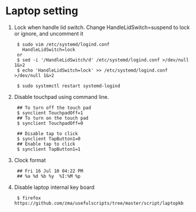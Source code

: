 Laptop setting
==============

1. Lock when handle lid switch.
   Change HandleLidSwitch=suspend to lock or ignore, and uncomment it

        $ sudo vim /etc/systemd/logind.conf
          HandleLidSwitch=lock
        or
        $ sed -i '/HandleLidSwitch/d' /etc/systemd/logind.conf >/dev/null 1&>2
        $ echo 'HandleLidSwitch=lock' >> /etc/systemd/logind.conf >/dev/null 1&>2

        $ sudo systemctl restart systemd-logind

2. Disable touchpad using command line.

        ## To turn off the touch pad
        $ synclient TouchpadOff=1
        ## To turn on the touch pad
        $ synclient TouchpadOff=0
        
        ## Disable tap to click
        $ synclient TapButton1=0
        ## Enable tap to click
        $ synclient TapButton1=1

3. Clock format

        ## Fri 16 Jul 10 04:22 PM 
        ## %a %d %b %y  %I:%M %p


4. Disable laptop internal key board

        $ firefox https://github.com/zma/usefulscripts/tree/master/script/laptopkb

